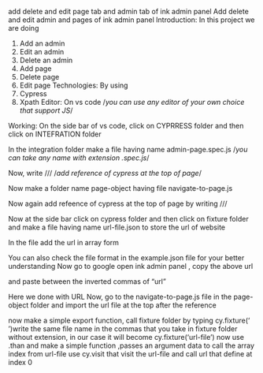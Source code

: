 add delete and edit page tab and admin tab of ink admin panel
Add delete and edit admin and pages of ink admin panel
Introduction:
In this project we are doing
1.	Add an admin
2.	Edit an admin
3.	Delete an admin
4.	Add page
5.	Delete page
6.	Edit page
Technologies:
By using
1.	Cypress
2.	Xpath
Editor:
On vs code /*you can use any editor of your own choice that support JS*/

Working:
On the side bar of vs code, click on CYPRRESS folder and then click on INTEFRATION folder
 
In the integration folder make a file having name admin-page.spec.js /*you can take any name with extension  .spec.js*/
                                        
Now, write     /// <reference types ="cypress"/>
/*add reference of cypress at the top of page*/
 
Now make a folder name page-object having file navigate-to-page.js
 
Now again add refeence of cypress at the top of page by writing
/// <reference types ="cypress"/>
 
Now at the side bar click on cypress folder and then click on fixture folder and make a file having name url-file.json to store the url of website
 
In the file add the url in array form
 
 You can also check the file format in the example.json file for your better understanding
Now go to google open ink admin panel , copy the above url 
 
and paste between the inverted commas of “url” 
 
Here we done with URL
Now, go to the navigate-to-page.js file in the page-object folder and import the url file at the top after the reference
 
now make a simple export function, call fixture folder by typing cy.fixture(‘ ’)write the same file name in the commas that you take in fixture folder without extension, in our case it will become cy.fixture(‘url-file’)
now use .than and make a simple function ,passes an argument data to call the array index from url-file
use cy.visit that visit the url-file and call url that define at index 0  
 

